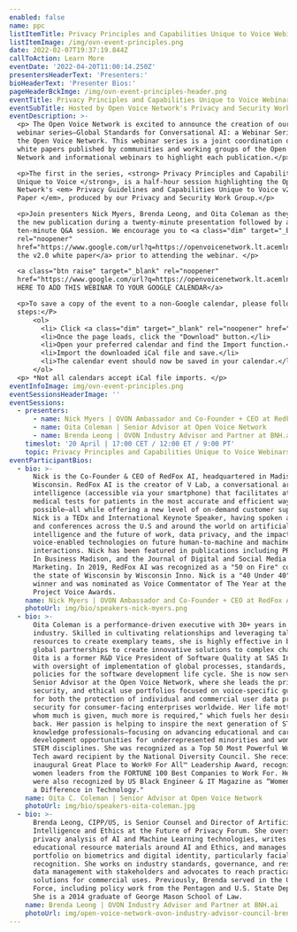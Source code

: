 ```yaml
---
enabled: false
name: ppc
listItemTitle: Privacy Principles and Capabilities Unique to Voice Webinar
listItemImage: /img/ovn-event-principles.png
date: 2022-02-07T19:37:19.844Z
callToAction: Learn More
eventDate: '2022-04-20T11:00:14.250Z'
presentersHeaderText: 'Presenters:'
bioHeaderText: 'Presenter Bios:'
pageHeaderBckImge: /img/ovn-event-principles-header.png
eventTitle: Privacy Principles and Capabilities Unique to Voice Webinar
eventSubTitle: Hosted by Open Voice Network's Privacy and Security Work Group
eventDescription: >-
  <p> The Open Voice Network is excited to announce the creation of our new
  webinar series—Global Standards for Conversational AI: a Webinar Series from
  the Open Voice Network. This webinar series is a joint coordination of future
  white papers published by communities and working groups of the Open Voice
  Network and informational webinars to highlight each publication.</p>

  <p>The first in the series, <strong> Privacy Principles and Capabilities
  Unique to Voice </strong>, is a half-hour session highlighting the Open Voice
  Network's <em> Privacy Guidelines and Capabilities Unique to Voice v2.0 White
  Paper </em>, produced by our Privacy and Security Work Group.</p>

  <p>Join presenters Nick Myers, Brenda Leong, and Oita Coleman as they showcase
  the new publication during a twenty-minute presentation followed by a
  ten-minute Q&A session. We encourage you to <a class="dim" target="_blank"
  rel="noopener"
  href="https://www.google.com/url?q=https://openvoicenetwork.lt.acemlna.com/Prod/link-tracker?notrack%3D1%26redirectUrl%3DaHR0cHMlM0ElMkYlMkZkcml2ZS5nb29nbGUuY29tJTJGZmlsZSUyRmQlMkYxbDJLa0dRZkN3TVBpOEVXcFF1NDZzazJqNzRMTThpeEQlMkZ2aWV3JTNGdXNwJTNEc2hhcmluZw%3D%3D%26sig%3D6VgkMeT4LgsqN3qHJ9Xyg3UgUgWBtg9QhzgDR9MG7W5N%26iat%3D1649689008%26a%3D%257C%257C476416237%257C%257C%26account%3Dopenvoicenetwork%252Eactivehosted%252Ecom%26email%3DptYvEi753f9yr%252B%252FAcMzD8kwaDM4NYTto9Z8vCBJHZlmL8u0%252BWBCfKIYwvb2riYN9%26s%3D1caf2b2fd057525d42baa35cbb5c23d3%26i%3D60A93A0A462&amp;sa=D&amp;source=editors&amp;ust=1649735112891499&amp;usg=AOvVaw2CFBgVPXzMXNiS0wdGVKcs">read
  the v2.0 white paper</a> prior to attending the webinar. </p>

  <a class="btn raise" target="_blank" rel="noopener"
  href="https://www.google.com/url?q=https://openvoicenetwork.lt.acemlna.com/Prod/link-tracker?notrack%3D1%26redirectUrl%3DaHR0cHMlM0ElMkYlMkZjYWxlbmRhci5nb29nbGUuY29tJTJGY2FsZW5kYXIlMkZ1JTJGMCUyRnIlMkZldmVudGVkaXQlMkZjb3B5JTJGTW05d2EzTTVhWFJ1ZFdsbWNHa3djblV4Y21nemFHRnFObVFnWTE4NVptazRPRGh6YkdwaGRITXpPVEUxTTI4MWJqaHBZMlV6TUVCbg%3D%3D%26sig%3DGrn2oxQjw2vcrbYJ4wybwKDRp6XDokVWrUuVUvismVJE%26iat%3D1649689008%26a%3D%257C%257C476416237%257C%257C%26account%3Dopenvoicenetwork%252Eactivehosted%252Ecom%26email%3DptYvEi753f9yr%252B%252FAcMzD8kwaDM4NYTto9Z8vCBJHZlmL8u0%252BWBCfKIYwvb2riYN9%26s%3D1caf2b2fd057525d42baa35cbb5c23d3%26i%3D60A93A0A463&amp;sa=D&amp;source=editors&amp;ust=1649735112892421&amp;usg=AOvVaw0n9AxJRVIVeaF1s6FnwEMW">CLICK
  HERE TO ADD THIS WEBINAR TO YOUR GOOGLE CALENDAR</a>

  <p>To save a copy of the event to a non-Google calendar, please follow these
  steps:</P>
      <ol>
        <li> Click <a class="dim" target="_blank" rel="noopener" href="https://drive.google.com/file/d/1RxQ57cAgwiol47M_hWxsQAlJkJmlxXv7/view?usp=sharing" > here </a> to find the iCal file for this event.</li>
        <li>Once the page loads, click the "Download" button.</li>
        <li>Open your preferred calendar and find the Import function.</li>
        <li>Import the downloaded iCal file and save.</li>
        <li>The calendar event should now be saved in your calendar.</li>
      </ol>
  <p> *Not all calendars accept iCal file imports. </p>
eventInfoImage: img/ovn-event-principles.png
eventSessionsHeaderImage: ''
eventSessions:
  - presenters:
      - name: Nick Myers | OVON Ambassador and Co-Founder + CEO at RedFox AI
      - name: Oita Coleman | Senior Advisor at Open Voice Network
      - name: Brenda Leong | OVON Industry Advisor and Partner at BNH.ai
    timeslot: '20 April | 17:00 CET / 12:00 ET / 9:00 PT'
    topic: Privacy Principles and Capabilities Unique to Voice Webinars
eventParticipantBios:
  - bio: >-
      Nick is the Co-Founder & CEO of RedFox AI, headquartered in Madison,
      Wisconsin. RedFox AI is the creator of V Lab, a conversational artificial
      intelligence (accessible via your smartphone) that facilitates at-home
      medical tests for patients in the most accurate and efficient way
      possible—all while offering a new level of on-demand customer support.
      Nick is a TEDx and International Keynote Speaker, having spoken at events
      and conferences across the U.S and around the world on artificial
      intelligence and the future of work, data privacy, and the impact of
      voice-enabled technologies on future human-to-machine and machine-to-human
      interactions. Nick has been featured in publications including PR Daily,
      In Business Madison, and the Journal of Digital and Social Media
      Marketing. In 2019, RedFox AI was recognized as a "50 on Fire" company in
      the state of Wisconsin by Wisconsin Inno. Nick is a "40 Under 40" award
      winner and was nominated as Voice Commentator of The Year at the 2020
      Project Voice Awards.
    name: Nick Myers | OVON Ambassador and Co-Founder + CEO at RedFox AI
    photoUrl: img/bio/speakers-nick-myers.png
  - bio: >-
      Oita Coleman is a performance-driven executive with 30+ years in the tech
      industry. Skilled in cultivating relationships and leveraging talent and
      resources to create exemplary teams, she is highly effective in building
      global partnerships to create innovative solutions to complex challenges.
      Oita is a former R&D Vice President of Software Quality at SAS Institute,
      with oversight of implementation of global processes, standards, and
      policies for the software development life cycle. She is now serving as
      Senior Advisor at the Open Voice Network, where she leads the privacy,
      security, and ethical use portfolios focused on voice-specific guidance
      for both the protection of individual and commercial user data privacy and
      security for consumer-facing enterprises worldwide. Her life motto is "to
      whom much is given, much more is required," which fuels her desire to give
      back. Her passion is helping to inspire the next generation of STEM
      knowledge professionals—focusing on advancing educational and career
      development opportunities for underrepresented minorities and women in
      STEM disciplines. She was recognized as a Top 50 Most Powerful Women in
      Tech award recipient by the National Diversity Council. She received the
      inaugural Great Place to Work® For All™ Leadership Award, recognizing
      women leaders from the FORTUNE 100 Best Companies to Work For. Her efforts
      were also recognized by US Black Engineer & IT Magazine as “Women Who Make
      a Difference in Technology."
    name: Oita C. Coleman | Senior Advisor at Open Voice Network
    photoUrl: img/bio/speakers-oita-coleman.jpg
  - bio: >-
      Brenda Leong, CIPP/US, is Senior Counsel and Director of Artificial
      Intelligence and Ethics at the Future of Privacy Forum. She oversees
      privacy analysis of AI and Machine Learning technologies, writes
      educational resource materials around AI and Ethics, and manages the FPF
      portfolio on biometrics and digital identity, particularly facial
      recognition. She works on industry standards, governance, and responsible
      data management with stakeholders and advocates to reach practical
      solutions for commercial uses. Previously, Brenda served in the U.S. Air
      Force, including policy work from the Pentagon and U.S. State Department.
      She is a 2014 graduate of George Mason School of Law.    
    name: Brenda Leong | OVON Industry Advisor and Partner at BNH.ai
    photoUrl: img/open-voice-network-ovon-industry-advisor-council-brenda-leong.jpg
---
```


